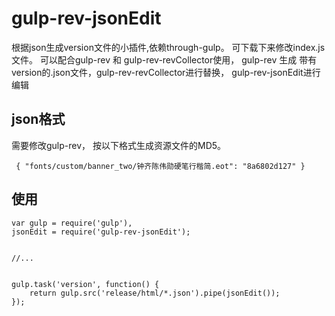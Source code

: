 # gulp-rev-jsonEdit

根据json生成version文件的小插件,依赖through-gulp。
可下载下来修改index.js文件。
可以配合gulp-rev 和 gulp-rev-revCollector使用，
gulp-rev 生成 带有version的.json文件，gulp-rev-revCollector进行替换，
gulp-rev-jsonEdit进行编辑


## json格式

需要修改gulp-rev， 按以下格式生成资源文件的MD5。

` { "fonts/custom/banner_two/钟齐陈伟勋硬笔行楷简.eot": "8a6802d127" }`

## 使用

    var gulp = require('gulp'),
    jsonEdit = require('gulp-rev-jsonEdit');


    //...


    gulp.task('version', function() {
        return gulp.src('release/html/*.json').pipe(jsonEdit());
    });

